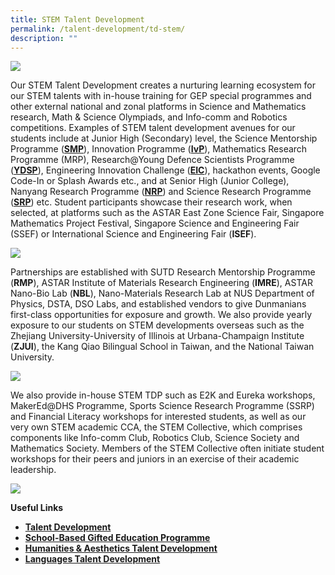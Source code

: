 ```yaml
---
title: STEM Talent Development
permalink: /talent-development/td-stem/
description: ""
---
```

![](https://dunmanhigh.moe.edu.sg/wp-content/uploads/2020/05/Stem-2.jpg)

Our STEM Talent Development creates a nurturing learning ecosystem for our STEM talents with in-house training for GEP special programmes and other external national and zonal platforms in Science and Mathematics research, Math & Science Olympiads, and Info-comm and Robotics competitions. Examples of STEM talent development avenues for our students include at Junior High (Secondary) level, the Science Mentorship Programme (**[SMP](https://www.moe.gov.sg/education/programmes/gifted-education-programme/special-programmes/science-mentorship-programmes)**), Innovation Programme (**[IvP](https://www.moe.gov.sg/education/programmes/gifted-education-programme/special-programmes/innovation-programme)**), Mathematics Research Programme (MRP), Research@Young Defence Scientists Programme (**[YDSP](https://www.dsta.gov.sg/join-us/student/young-defence-scientists-programme/)**), Engineering Innovation Challenge (**[EIC](https://www.science.edu.sg/for-schools/competitions/energy-innovation-challenge)**), hackathon events, Google Code-In or Splash Awards etc., and at Senior High (Junior College), Nanyang Research Programme (**[NRP](http://www.ntu.edu.sg/TalentOutreach/NRP/Pages/index.aspx)**) and Science Research Programme (**[SRP](https://www.moe.gov.sg/education/programmes/gifted-education-programme/special-programmes/science-research-programme)**) etc. Student participants showcase their research work, when selected, at platforms such as the ASTAR East Zone Science Fair, Singapore Mathematics Project Festival, Singapore Science and Engineering Fair (SSEF) or International Science and Engineering Fair (**ISEF**).

![](https://dunmanhigh.moe.edu.sg/wp-content/uploads/2020/05/STEM-1.jpg)

Partnerships are established with SUTD Research Mentorship Programme (**RMP**), ASTAR Institute of Materials Research Engineering (**IMRE**), ASTAR Nano-Bio Lab (**NBL**), Nano-Materials Research Lab at NUS Department of Physics, DSTA, DSO Labs, and established vendors to give Dunmanians first-class opportunities for exposure and growth. We also provide yearly exposure to our students on STEM developments overseas such as the Zhejiang University-University of Illinois at Urbana-Champaign Institute (**ZJUI**), the Kang Qiao Bilingual School in Taiwan, and the National Taiwan University.

![](https://dunmanhigh.moe.edu.sg/wp-content/uploads/2020/05/DHS-STEM-Talent-Development-Diagram.png)

We also provide in-house STEM TDP such as E2K and Eureka workshops, MakerEd@DHS Programme, Sports Science Research Programme (SSRP) and Financial Literacy workshops for interested students, as well as our very own STEM academic CCA, the STEM Collective, which comprises components like Info-comm Club, Robotics Club, Science Society and Mathematics Society. Members of the STEM Collective often initiate student workshops for their peers and juniors in an exercise of their academic leadership.

![](https://dunmanhigh.moe.edu.sg/wp-content/uploads/2020/05/Steam3.jpg)

**Useful Links**

*   [**Talent Development**](https://dunmanhigh.moe.edu.sg/talent-development/)
*   [**School-Based Gifted Education Programme**](https://dunmanhigh.moe.edu.sg/td-sbge-programme/)
*   **[Humanities & Aesthetics Talent Development](https://dunmanhigh.moe.edu.sg/td-humanities-aesthetics-talent-development/)**
*   **[Languages Talent Development](https://dunmanhigh.moe.edu.sg/td-languages/)**